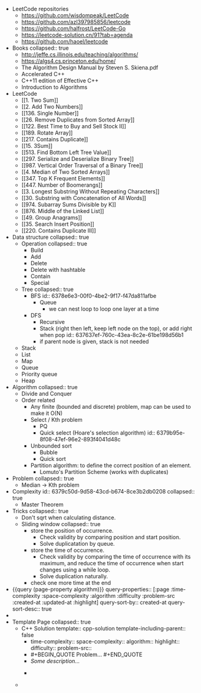 - LeetCode repositories
	- https://github.com/wisdompeak/LeetCode
	- https://github.com/azl397985856/leetcode
	- https://github.com/halfrost/LeetCode-Go
	- https://leetcode-solution.cn/91?tab=agenda
	- https://github.com/haoel/leetcode
- Books
  collapsed:: true
	- http://jeffe.cs.illinois.edu/teaching/algorithms/
	- https://algs4.cs.princeton.edu/home/
	- The Algorithm Design Manual by Steven S. Skiena.pdf
	- Accelerated C++
	- C++11 edition of Effective C++
	- Introduction to Algorithms
- LeetCode
	- [[1. Two Sum]]
	- [[2. Add Two Numbers]]
	- [[136.  Single Number]]
	- [[26. Remove Duplicates from Sorted Array]]
	- [[122. Best Time to Buy and Sell Stock II]]
	- [[189. Rotate Array]]
	- [[217. Contains Duplicate]]
	- [[15. 3Sum]]
	- [[513. Find Bottom Left Tree Value]]
	- [[297. Serialize and Deserialize Binary Tree]]
	- [[987. Vertical Order Traversal of a Binary Tree]]
	- [[4. Median of Two Sorted Arrays]]
	- [[347. Top K Frequent Elements]]
	- [[447. Number of Boomerangs]]
	- [[3. Longest Substring Without Repeating Characters]]
	- [[30. Substring with Concatenation of All Words]]
	- [[974. Subarray Sums Divisible by K]]
	- [[876. Middle of the Linked List]]
	- [[49. Group Anagrams]]
	- [[35. Search Insert Position]]
	- [[220. Contains Duplicate III]]
- Data structure
  collapsed:: true
	- Operation
	  collapsed:: true
		- Build
		- Add
		- Delete
		- Delete with hashtable
		- Contain
		- Special
	- Tree
	  collapsed:: true
		- BFS
		  id:: 6378e6e3-00f0-4be2-9f17-f47da811afbe
			- Queue
				- we can nest loop to loop one layer at a time
		- DFS
			- Recursive
			- Stack (right then left, keep left node on the top), or add right when pop
			  id:: 637637ef-760c-43ea-8c2e-61be198d56b1
			- if parent node is given, stack is not needed
	- Stack
	- List
	- Map
	- Queue
	- Priority queue
	- Heap
- Algorithm
  collapsed:: true
	- Divide and Conquer
	- Order related
		- Any finite (bounded and discrete) problem, map can be used to make it O(N)
		- Select / Kth problem
			- PQ
			- Quick select (Hoare's selection algorithm)
			  id:: 6379b95e-8f08-47ef-96e2-893f4041d48c
		- Unbounded sort
			- Bubble
			- Quick sort
		- Partition algorithm: to define the correct position of an element.
			- Lomuto's Partition Scheme (works with duplicates)
- Problem
  collapsed:: true
	- Median -> Kth problem
- Complexity
  id:: 6379c50d-9d58-43cd-b674-8ce3b2db0208
  collapsed:: true
	- Master Theorem
- Tricks
  collapsed:: true
	- Don't sqrt when calculating distance.
	- Sliding window
	  collapsed:: true
		- store the position of occurrence.
			- Check validity by comparing position and start position.
			- Solve duplicatation by queue.
		- store the time of occurrence.
			- Check validity by comparing the time of occurrence with its maximum, and reduce the time of occurrence when start changes using a while loop.
			- Solve duplication naturally.
		- check one more time at the end
- {{query (page-property algorithm)}}
  query-properties:: [:page :time-complexity :space-complexity :algorithm :difficulty :problem-src :created-at :updated-at :highlight]
  query-sort-by:: created-at
  query-sort-desc:: true
-
- Template Page
  collapsed:: true
	- C++ Solution
	  template:: cpp-solution
	  template-including-parent:: false
		- time-complexity:: 
		  space-complexity:: 
		  algorithm:: 
		  highlight:: 
		  difficulty:: 
		  problem-src::
		- #+BEGIN_QUOTE
		  Problem...
		  #+END_QUOTE
		- *Some description...*
		- ```cpp
		  ```
	-